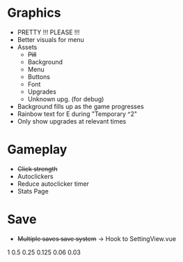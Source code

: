 # Graphics
- PRETTY !!! PLEASE !!!
- Better visuals for menu
- Assets
    - ~~Pill~~
    - Background
    - Menu
    - Buttons
    - Font
    - Upgrades
    - Unknown upg. (for debug)
- Background fills up as the game progresses
- Rainbow text for E during "Temporary ^2"
- Only show upgrades at relevant times

# Gameplay
- ~~Click strength~~
- Autoclickers
- Reduce autoclicker timer
- Stats Page

# Save
- ~~Multiple saves save system~~ -> Hook to SettingView.vue

1
0.5
0.25
0.125
0.06
0.03
